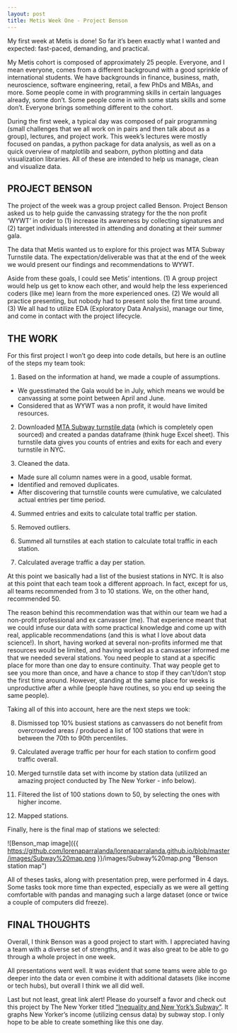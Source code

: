 ```yaml
---
layout: post
title: Metis Week One - Project Benson  
---
```


My first week at Metis is done! So far it’s been exactly what I wanted and expected: fast-paced, demanding, and practical. 

My Metis cohort is composed of approximately 25 people. Everyone, and I mean everyone, comes from a different background with a good sprinkle of international students. We have backgrounds in finance, business, math, neuroscience, software engineering, retail, a few PhDs and MBAs, and more. Some people come in with programming skills in certain languages already, some don’t. Some people come in with some stats skills and some don’t. Everyone brings something different to the cohort.

During the first week, a typical day was composed of pair programming (small challenges that we all work on in pairs and then talk about as a group), lectures, and project work. This week’s lectures were mostly focused on pandas, a python package for data analysis, as well as on a quick overview of matplotlib and seaborn, python plotting and data visualization libraries. All of these are intended to help us manage, clean and visualize data.   
  
## PROJECT BENSON

The project of the week was a group project called Benson. Project Benson asked us to help guide the canvassing strategy for the the non profit ‘WYWT’ in order to (1) increase its awareness by collecting signatures and (2) target individuals interested in attending and donating at their summer gala. 

The data that Metis wanted us to explore for this project was MTA Subway Turnstile data. The expectation/deliverable was that at the end of the week we would present our findings and recommendations to WYWT. 

Aside from these goals, I could see Metis’ intentions. (1) A group project would help us get to know each other, and would help the less experienced coders (like me) learn from the more experienced ones. (2) We would all practice presenting, but nobody had to present solo the first time around. (3) We all had to utilize EDA (Exploratory Data Analysis), manage our time, and come in contact with the project lifecycle.

## THE WORK

For this first project I won’t go deep into code details, but here is an outline of the steps my team took:

1. Based on the information at hand, we made a couple of assumptions. 
  - We guesstimated the  Gala would be in July, which means we would be canvassing at some point between April and June. 
  - Considered that as WYWT was a non profit, it would have limited resources.

2. Downloaded [MTA Subway turnstile data](http://web.mta.info/developers/turnstile.html) (which is completely open sourced) and created a pandas dataframe (think huge Excel sheet). This turnstile data gives you counts of entries and exits for each and every turnstile in NYC.

3. Cleaned the data.
  - Made sure all column names were in a good, usable format.
  - Identified and removed duplicates.
  - After discovering that turnstile counts were cumulative, we calculated actual entries per time period.

4. Summed entries and exits to calculate total traffic per station.

5. Removed outliers.

6. Summed all turnstiles at each station to calculate total traffic in each station.

7. Calculated average traffic a day per station.

At this point we basically had a list of the busiest stations in NYC. It is also at this point that each team took a different approach. In fact, except for us, all teams recommended from 3 to 10 stations. We, on the other hand, recommended 50. 

The reason behind this recommendation was that within our team we had a non-profit professional and ex canvasser (me). That experience meant that we could infuse our data with some practical knowledge and come up with real, applicable recommendations (and this is what I love about data science!). In short, having worked at several non-profits informed me that resources would be limited, and having worked as a canvasser informed me that we needed several stations. You need people to stand at a specific place for more than one day to ensure continuity. That way people get to see you more than once, and have a chance to stop if they can’t/don’t stop the first time around. However, standing at the same place for weeks is unproductive after a while (people have routines, so you end up seeing the same people).  

Taking all of this into account, here are the next steps we took:

8. Dismissed top 10% busiest stations as canvassers do not benefit from overcrowded areas / produced a list of 100 stations that were in between the 70th to 90th percentiles.

9. Calculated average traffic per hour for each station to confirm good traffic overall. 

10. Merged turnstile data set with income by station data (utilized an amazing project conducted by The New Yorker - info below).

11. Filtered the list of 100 stations down to 50, by selecting the ones with higher income. 

12. Mapped stations.

Finally, here is the final map of stations we selected: 

![Benson_map image]({{ https://github.com/lorenaparralanda/lorenaparralanda.github.io/blob/master/images/Subway%20map.png }}/images/Subway%20map.png "Benson station map")

All of theses tasks, along with presentation prep, were performed in 4 days. Some tasks took more time than expected, especially as we were all getting comfortable with pandas and managing such a large dataset (once or twice a couple of computers did freeze). 

## FINAL THOUGHTS

Overall, I think Benson was a good project to start with. I appreciated having a team with a diverse set of strengths, and it was also great to be able to go through a whole project in one week.

All presentations went well. It was evident that some teams were able to go deeper into the data or even combine it with additional datasets (like income or tech hubs), but overall I think we all did well. 

Last but not least, great link alert! Please do yourself a favor and check out this project by The New Yorker titled [“Inequality and New York’s Subway”](http://projects.newyorker.com/story/subway/). It graphs New Yorker’s income (utilizing census data) by subway stop. I only hope to be able to create something like this one day.
